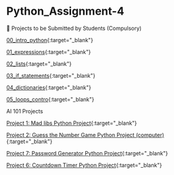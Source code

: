 # Python_Assignment-4

📂 Projects to be Submitted by Students (Compulsory)




[00_intro_python](https://colab.research.google.com/drive/1354n4pycIRT1FwJDapPZI-7aV3sVlTOc?usp=sharing){:target="_blank"}

[01_expressions](https://colab.research.google.com/drive/1eQXB-e0l-lhOD3sXFtSJf6F5PMGjFHf2?usp=sharing){:target="_blank"}

[02_lists](https://colab.research.google.com/drive/1x9d3CnM1qnmfd6OHLtfD60VLSiCV0j0c?usp=sharing){:target="_blank"}

[03_if_statements](https://colab.research.google.com/drive/13pe9uPkaTV0dOb5amk1c0bdTgeNlmbN9?usp=sharing){:target="_blank"}

[04_dictionaries](https://colab.research.google.com/drive/1_6VSiiouhmNb1gZLCXB8u_pCMFY9wtlQ?usp=sharing){:target="_blank"}

[05_loops_contro](https://colab.research.google.com/drive/1_5fMtmli9lTs27nl88NH2QtzJZARwbsT?usp=sharing){:target="_blank"}


AI 101 Projects

[Project 1: Mad libs Python Project](https://colab.research.google.com/drive/1354n4pycIRT1FwJDapPZI-7aV3sVlTOc?usp=sharing){:target="_blank"}

[Project 2: Guess the Number Game Python Project (computer)](https://colab.research.google.com/drive/1Tpn73Ekg5pxUtAOfgDIuG6pgmrkf9qVO){:target="_blank"}

[Project 7: Password Generator Python Project](https://colab.research.google.com/drive/1qeACrH82FDTTiiem3j7hQRyLw-7RKi-j#scrollTo=GPVD7EzY0nqT){:target="_blank"}

[Project 6: Countdown Timer Python Project](https://colab.research.google.com/drive/1va_jjU511hWtTrd5AmRXhBKM7lJKjJqb?usp=sharing){:target="_blank"}

